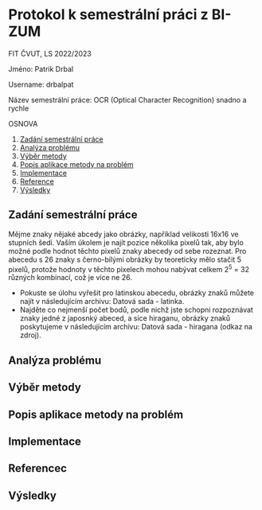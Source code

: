# Protokol k semestrální práci z BI-ZUM

FIT ČVUT, LS 2022/2023

Jméno: Patrik Drbal

Username: drbalpat

Název semestrální práce: OCR (Optical Character Recognition) snadno a rychle

OSNOVA
1. [Zadání semestrální práce](#zadání-semestrální-práce)
2. [Analýza problému](#analýza-problému)
3. [Výběr metody](#výběr-metody)
4. [Popis aplikace metody na problém](#popis-aplikace-metody-na-problém)
5. [Implementace](#implementace)
6. [Reference](#reference)
7. [Výsledky](#výsledky)


## Zadání semestrální práce

Mějme znaky nějaké abcedy jako obrázky, například velikosti 16x16 ve stupních šedi. Vaším úkolem je najít pozice několika pixelů tak, aby bylo možné podle hodnot těchto pixelů znaky abecedy od sebe rozeznat. Pro abecedu s 26 znaky s černo-bílými obrázky by teoreticky mělo stačit 5 pixelů, protože hodnoty v těchto pixelech mohou nabývat celkem 2<sup>5</sup> = 32 různých kombinací, což je více ne 26.

- Pokuste se úlohu vyřešit pro latinskou abecedu, obrázky znaků můžete najít v následujícím archivu: Datová sada - latinka.
- Najděte co nejmenší počet bodů, podle nichž jste schopni rozpoznávat znaky jedné z japosnký abeced, a sice hiraganu, obrázky znaků poskytujeme v následujícím archivu: Datová sada - hiragana (odkaz na zdroj).


## Analýza problému


## Výběr metody


## Popis aplikace metody na problém


## Implementace


## Referencec



## Výsledky


